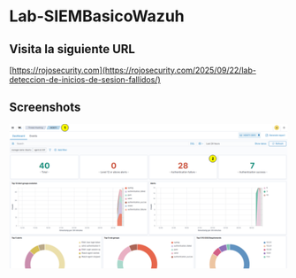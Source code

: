 # Lab-SIEMBasicoWazuh

## Visita la siguiente URL
[https://rojosecurity.com](https://rojosecurity.com/2025/09/22/lab-deteccion-de-inicios-de-sesion-fallidos/)

## Screenshots
<img src="AlertasGeneradasHost1.png">
